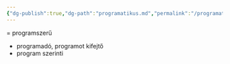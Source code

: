 ```yaml
---
{"dg-publish":true,"dg-path":"programatikus.md","permalink":"/programatikus/"}
---
```


= programszerű

-   programadó, programot kifejtő
-   program szerinti
